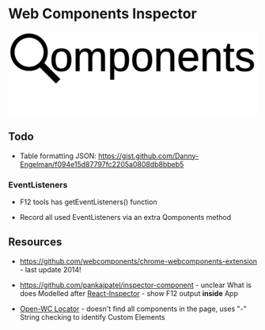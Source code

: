 # Web Components Inspector

![](./qomponents.svg)
## Todo


* Table formatting JSON: https://gist.github.com/Danny-Engelman/f094e15d87797fc2205a0808db8bbeb5

### EventListeners

* F12 tools has getEventListeners() function

* Record all used EventListeners via an extra Qomponents method


## Resources

* https://github.com/webcomponents/chrome-webcomponents-extension - last update 2014!

* https://github.com/pankajpatel/inspector-component - unclear What is does
Modelled after [React-Inspector](https://github.com/storybookjs/react-inspector) - show F12 output **inside** App

* [Open-WC Locator](https://github.com/open-wc/locator) - doesn't find all components in the page, uses "-" String checking to identify Custom Elements